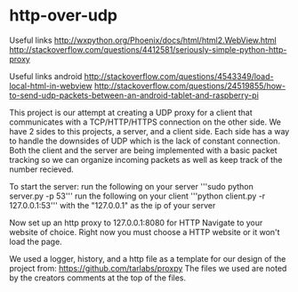 # http-over-udp

Useful links
http://wxpython.org/Phoenix/docs/html/html2.WebView.html
http://stackoverflow.com/questions/4412581/seriously-simple-python-http-proxy

Useful links android
http://stackoverflow.com/questions/4543349/load-local-html-in-webview
http://stackoverflow.com/questions/24519855/how-to-send-udp-packets-between-an-android-tablet-and-raspberry-pi

This project is our attempt at creating a UDP proxy for a client that communicates with a TCP/HTTP/HTTPS connection on the other side. We have 2 sides to this projects, a server, and a client side. Each side has a way to handle the downsides of UDP which is the lack of constant connection. Both the client and the server are being implemented with a basic packet tracking so we can organize incoming packets as well as keep track of the number recieved. 


To start the server:
  run the following on your server '''sudo python server.py -p 53'''
  run the following on your client '''python client.py -r 127.0.0.1:53''' with the "127.0.0.1" as the ip of your server
  
  Now set up an http proxy to 127.0.0.1:8080 for HTTP
  Navigate to your website of choice. Right now you must choose a HTTP website or it won't load the page. 
  
We used a logger, history, and a http file as a template for our design of the project from:
https://github.com/tarlabs/proxpy
The files we used are noted by the creators comments at the top of the files.
